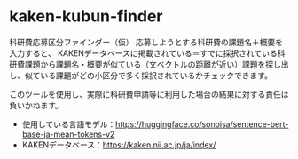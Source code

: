 # kaken-kubun-finder
科研費応募区分ファインダー（仮）
応募しようとする科研費の課題名＋概要を入力すると、
KAKENデータベースに掲載されている＝すでに採択されている科研費課題から課題名・概要が似ている（文ベクトルの距離が近い）課題を探し出し、似ている課題がどの小区分で多く採択されているかチェックできます。

このツールを使用し、実際に科研費申請等に利用した場合の結果に対する責任は負いかねます。

 - 使用している言語モデル：https://huggingface.co/sonoisa/sentence-bert-base-ja-mean-tokens-v2
 - KAKENデータベース：https://kaken.nii.ac.jp/ja/index/

